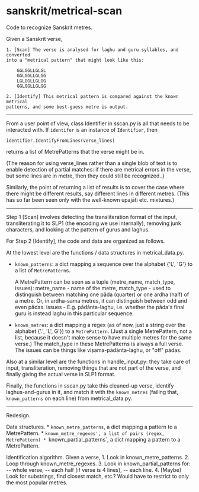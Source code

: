 sanskrit/metrical-scan
======================

Code to recognize Sanskrit metres.

Given a Sanskrit verse,

    1. [Scan] The verse is analysed for laghu and guru syllables, and converted
    into a "metrical pattern" that might look like this:

        GGLGGLLGLGL
        GGLGGLLGLGG
        LGLGGLLGLGG
        GGLGGLLGLGG

    2. [Identify] This metrical pattern is compared against the known metrical
    patterns, and some best-guess metre is output.

--------------------------------------------------------------------------------

From a user point of view, class Identifier in sscan.py is all that needs to be
interacted with. If `identifer` is an instance of `Identifier`, then

    identifier.IdentifyFromLines(verse_lines)

returns a list of MetrePatterns that the verse might be in.

(The reason for using verse_lines rather than a single blob of text is to enable
detection of partial matches: if there are metrical errors in the verse, but
some lines are in metre, then they could still be recognized..)

Similarly, the point of returning a list of results is to cover the case where
there might be different results, say different lines in different metres.
(This has so far been seen only with the well-known upajāti etc. mixtures.)

--------------------------------------------------------------------------------

Step 1 [Scan] involves detecting the transliteration format of the input,
transliterating it to SLP1 (the encoding we use internally), removing junk
characters, and looking at the pattern of gurus and laghus.

For Step 2 [Identify], the code and data are organized as follows.

At the lowest level are the functions / data structures in metrical_data.py.

  * `known_patterns`: a dict mapping a sequence over the alphabet {'L', 'G'} to
    a list of `MetrePattern`s.

     A MetrePattern can be seen as a tuple (metre_name, match_type, issues):
     metre_name - name of the metre,
     match_type - used to distinguish between matching one pāda (quarter) or one
     		  ardha (half) of a metre. Or, in ardha-sama metres, it can
     		  distinguish between odd and even pādas.
     issues	- E.g. pādānta-laghu, i.e. whether the pāda's final guru is
     		  instead laghu in this particular sequence.

  * `known_metres`: a dict mapping a regex (as of now, just a string over the
     alphabet {'.', 'L', G'}) to a `MetrePattern`.
     (Just a single MetrePattern, not a list, because it doesn't make sense to
     have multiple metres for the same verse.)
          The match_type in these MetrePatterns is always a full verse.
     	  The issues can be things like viṣama-pādānta-laghu, or "off" pādas.

Also at a similar level are the functions in handle_input.py: they take care of
input, transliteration, removing things that are not part of the verse, and
finally giving the actual verse in SLP1 format.

Finally, the functions in sscan.py take this cleaned-up verse, identify
laghus-and-gurus in it, and match it with the `known_metres` (failing that,
`known_patterns` on each line) from metrical_data.py.

--------------------------------------------------------------------------------

Redesign.

Data structures.
    * `known_metre_patterns`, a dict mapping a pattern to a MetrePattern.
    * `known_metre_regexes', a list of pairs (regex, MetrePattern)
    * `known_partial_patterns`, a dict mapping a pattern to a MetrePattern.

Identification algorithm.
    Given a verse,
        1. Look in known_metre_patterns.
        2. Loop through known_metre_regexes.
        3. Look in known_partial_patterns for:
            -- whole verse,
            -- each half (if verse is 4 lines),
            -- each line.
        4. [Maybe] Look for substrings, find closest match, etc.?
           Would have to restrict to only the most popular metres.





